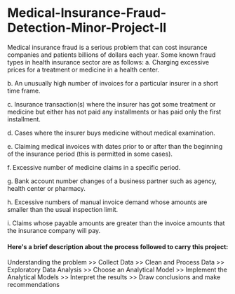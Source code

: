 # Medical-Insurance-Fraud-Detection-Minor-Project-II

Medical insurance fraud is a serious problem that can cost insurance companies and patients billions of dollars each year. Some known fraud types in health insurance sector are as follows: 
a. Charging excessive prices for a treatment or medicine in a health center.

b. An unusually high number of invoices for a particular insurer in a short time frame.

c. Insurance transaction(s) where the insurer has got some treatment or medicine but either has not paid any installments or has paid only the first installment.

d. Cases where the insurer buys medicine without medical examination.

e. Claiming medical invoices with dates prior to or after than the beginning of the insurance period (this is permitted in some cases).

f. Excessive number of medicine claims in a specific period.

g. Bank account number changes of a business partner such as agency, health center or pharmacy.

h. Excessive numbers of manual invoice demand whose amounts are smaller than the usual inspection limit.

i. Claims whose payable amounts are greater than the invoice amounts that the insurance company will pay.


#### Here's a brief description about the process followed to carry this project: 
Understanding the problem >> Collect Data >> Clean and Process Data >> Exploratory Data Analysis >> Choose an Analytical Model >> Implement the Analytical Models >> Interpret the results >> Draw conclusions and make recommendations

